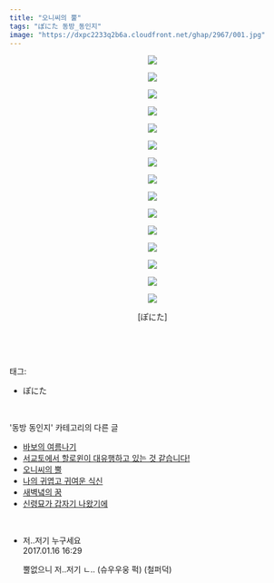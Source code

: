 ```yaml
---
title: "오니씨의 뿔"
tags: "ぽにた 동방_동인지"
image: "https://dxpc2233q2b6a.cloudfront.net/ghap/2967/001.jpg"
---
```

<div class="article">
<p style="text-align: center; clear: none; float: none;"><img src="{{ site.imgserver3 }}/ghap/2967/001.jpg"/></p>
<p style="text-align: center; clear: none; float: none;"><img src="{{ site.imgserver3 }}/ghap/2967/002.jpg"/></p>
<p style="text-align: center; clear: none; float: none;"><img src="{{ site.imgserver3 }}/ghap/2967/003.jpg"/></p>
<p style="text-align: center; clear: none; float: none;"><img src="{{ site.imgserver3 }}/ghap/2967/004.jpg"/></p>
<p style="text-align: center; clear: none; float: none;"><img src="{{ site.imgserver3 }}/ghap/2967/005.jpg"/></p>
<p style="text-align: center; clear: none; float: none;"><img src="{{ site.imgserver3 }}/ghap/2967/006.jpg"/></p>
<p style="text-align: center; clear: none; float: none;"><img src="{{ site.imgserver3 }}/ghap/2967/007.jpg"/></p>
<p style="text-align: center; clear: none; float: none;"><img src="{{ site.imgserver3 }}/ghap/2967/008.jpg"/></p>
<p style="text-align: center; clear: none; float: none;"><img src="{{ site.imgserver3 }}/ghap/2967/009.jpg"/></p>
<p style="text-align: center; clear: none; float: none;"><img src="{{ site.imgserver3 }}/ghap/2967/010.jpg"/></p>
<p style="text-align: center; clear: none; float: none;"><img src="{{ site.imgserver3 }}/ghap/2967/011.jpg"/></p>
<p style="text-align: center; clear: none; float: none;"><img src="{{ site.imgserver3 }}/ghap/2967/012.jpg"/></p>
<p style="text-align: center; clear: none; float: none;"><img src="{{ site.imgserver3 }}/ghap/2967/013.jpg"/></p>
<p style="text-align: center; clear: none; float: none;"><img src="{{ site.imgserver3 }}/ghap/2967/014.jpg"/></p>
<p style="text-align: center; clear: none; float: none;"><img src="{{ site.imgserver3 }}/ghap/2967/015.jpg"/></p>
<p style="text-align: center; clear: none; float: none;">[ぽにた]</p>
<p><br/></p>
</div><br/>
<div class="tagTrail">
<p>태그: </p>
<ul>
<li>ぽにた</li>
</ul>
</div><br/>
<div class="another">
<p>'동방 동인지' 카테고리의 다른 글</p>
<ul>
<li><a href="/ghap_2972">바보의 여름나기</a></li>
<li><a href="/ghap_2971">서교토에서 할로윈이 대유행하고 있는 것 같습니다!</a></li>
<li><a href="/ghap_2967">오니씨의 뿔</a></li>
<li><a href="/ghap_2963">나의 귀엽고 귀여운 식신</a></li>
<li><a href="/ghap_2962">새벽녘의 꿈</a></li>
<li><a href="/ghap_2961">신령묘가 갑자기 나왔기에</a></li>
</ul>
</div><br/>
<div class="cb_module cb_fluid">
<div class="cb_wrt cb_profile">
<div class="comment">
<ul>
<li class="cb_thumb_off" id="comment14893072">
<div class="cb_comment_area">
<div class="cb_info_area">
<div class="cb_section">
<span class="cb_nick_name">저..저기 누구세요</span>
</div>
<div class="cb_section">
<span class="cb_date">2017.01.16 16:29 </span>
</div>
</div>
<div class="cb_dsc_comment">
<p class="cb_dsc">
											뿔없으니 저..저기 ㄴ.. (슈우우웅 퍽) (철퍼덕)
										</p>
</div>
</div></li>
</ul>
</div>
</div><!-- commentList close -->
</div><br/>

